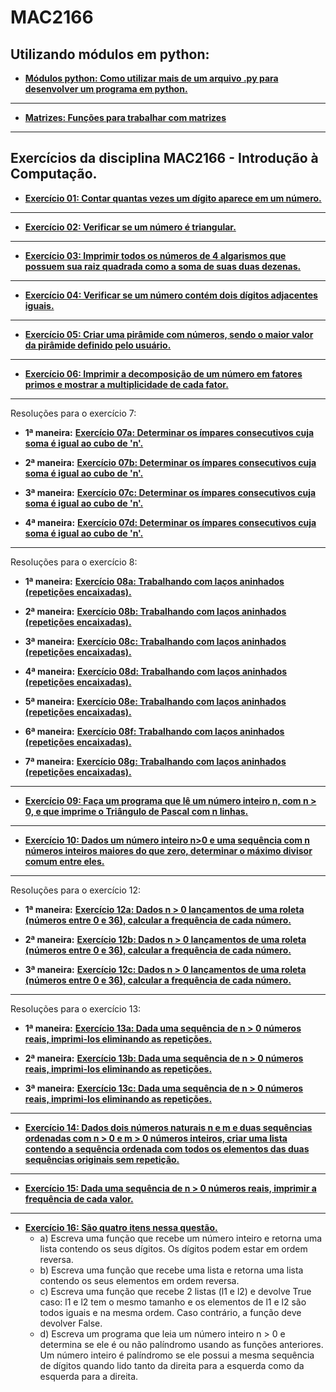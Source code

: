 # MAC2166
## Utilizando módulos em python:

* [**Módulos python: Como utilizar mais de um arquivo .py para desenvolver um programa em python.**](https://github.com/devpedro-br/MAC2166/tree/master/modulos_python/)
---
* [**Matrizes: Funções para trabalhar com matrizes**](https://github.com/devpedro-br/MAC2166/tree/master/modulos_python/)
---
## Exercícios da disciplina MAC2166 - Introdução à Computação.

* [**Exercício 01: Contar quantas vezes um dígito aparece em um número.**](https://github.com/devpedro-br/MAC2166/blob/master/exercicio_01.py)
---
* [**Exercício 02: Verificar se um número é triangular.**](https://github.com/devpedro-br/MAC2166/blob/master/exercicio_02.py)
---
* [**Exercício 03: Imprimir todos os números de 4 algarismos que possuem sua raiz quadrada como a soma de suas duas dezenas.**](https://github.com/devpedro-br/MAC2166/blob/master/exercicio_03.py)
---
* [**Exercício 04: Verificar se um número contém dois dígitos adjacentes iguais.**](https://github.com/devpedro-br/MAC2166/blob/master/exercicio_04.py)
---
* [**Exercício 05: Criar uma pirâmide com números, sendo o maior valor da pirâmide definido pelo usuário.**](https://github.com/devpedro-br/MAC2166/blob/master/exercicio_05.py)
---
* [**Exercício 06: Imprimir a decomposição de um número em fatores primos e mostrar a multiplicidade de cada fator.**](https://github.com/devpedro-br/MAC2166/blob/master/exercicio_06.py)
---
Resoluções para o exercício 7:

* **1ª maneira:** [**Exercício 07a: Determinar os ímpares consecutivos cuja soma é igual ao cubo de 'n'.**](https://github.com/devpedro-br/MAC2166/blob/master/exercicio_07a.py)

* **2ª maneira:** [**Exercício 07b: Determinar os ímpares consecutivos cuja soma é igual ao cubo de 'n'.**](https://github.com/devpedro-br/MAC2166/blob/master/exercicio_07b.py)

* **3ª maneira:** [**Exercício 07c: Determinar os ímpares consecutivos cuja soma é igual ao cubo de 'n'.**](https://github.com/devpedro-br/MAC2166/blob/master/exercicio_07c.py)

* **4ª maneira:** [**Exercício 07d: Determinar os ímpares consecutivos cuja soma é igual ao cubo de 'n'.**](https://github.com/devpedro-br/MAC2166/blob/master/exercicio_07d.py)
---
Resoluções para o exercício 8:

* **1ª maneira:** [**Exercício 08a: Trabalhando com laços aninhados (repetições encaixadas).**](https://github.com/devpedro-br/MAC2166/blob/master/exercicio_08a.py)

* **2ª maneira:** [**Exercício 08b: Trabalhando com laços aninhados (repetições encaixadas).**](https://github.com/devpedro-br/MAC2166/blob/master/exercicio_08b.py)

* **3ª maneira:** [**Exercício 08c: Trabalhando com laços aninhados (repetições encaixadas).**](https://github.com/devpedro-br/MAC2166/blob/master/exercicio_08c.py)

* **4ª maneira:** [**Exercício 08d: Trabalhando com laços aninhados (repetições encaixadas).**](https://github.com/devpedro-br/MAC2166/blob/master/exercicio_08d.py)

* **5ª maneira:** [**Exercício 08e: Trabalhando com laços aninhados (repetições encaixadas).**](https://github.com/devpedro-br/MAC2166/blob/master/exercicio_08e.py)

* **6ª maneira:** [**Exercício 08f: Trabalhando com laços aninhados (repetições encaixadas).**](https://github.com/devpedro-br/MAC2166/blob/master/exercicio_08f.py)

* **7ª maneira:** [**Exercício 08g: Trabalhando com laços aninhados (repetições encaixadas).**](https://github.com/devpedro-br/MAC2166/blob/master/exercicio_08g.py)
---
* [**Exercício 09: Faça um programa que lê um número inteiro n, com n > 0, e que imprime o Triângulo de Pascal com n linhas.**](https://github.com/devpedro-br/MAC2166/blob/master/exercicio_09.py)
---
* [**Exercício 10: Dados um número inteiro n>0 e uma sequência com n números inteiros maiores do que zero, determinar o máximo divisor comum entre eles.**](https://github.com/devpedro-br/MAC2166/blob/master/exercicio_10.py)
---
Resoluções para o exercício 12:

* **1ª maneira:** [**Exercício 12a: Dados n > 0 lançamentos de uma roleta (números entre 0 e 36), calcular a frequência de cada número.**](https://github.com/devpedro-br/MAC2166/blob/master/exercicio_12a.py)

* **2ª maneira:** [**Exercício 12b: Dados n > 0 lançamentos de uma roleta (números entre 0 e 36), calcular a frequência de cada número.**](https://github.com/devpedro-br/MAC2166/blob/master/exercicio_12b.py)

* **3ª maneira:** [**Exercício 12c: Dados n > 0 lançamentos de uma roleta (números entre 0 e 36), calcular a frequência de cada número.**](https://github.com/devpedro-br/MAC2166/blob/master/exercicio_12c.py)
---
Resoluções para o exercício 13:

* **1ª maneira:** [**Exercício 13a: Dada uma sequência de n > 0 números reais, imprimi-los eliminando as repetições.**](https://github.com/devpedro-br/MAC2166/blob/master/exercicio_13a.py)

* **2ª maneira:** [**Exercício 13b: Dada uma sequência de n > 0 números reais, imprimi-los eliminando as repetições.**](https://github.com/devpedro-br/MAC2166/blob/master/exercicio_13b.py)

* **3ª maneira:** [**Exercício 13c: Dada uma sequência de n > 0 números reais, imprimi-los eliminando as repetições.**](https://github.com/devpedro-br/MAC2166/blob/master/exercicio_13c.py)
---
* [**Exercício 14: Dados dois números naturais n e m e duas sequências ordenadas com n > 0 e m > 0 números inteiros, criar uma lista contendo a sequência ordenada com todos os elementos das duas sequências originais sem repetição.**](https://github.com/devpedro-br/MAC2166/blob/master/exercicio_14.py)
---
* [**Exercício 15: Dada uma sequência de n > 0 números reais, imprimir a frequência de cada valor.**](https://github.com/devpedro-br/MAC2166/blob/master/exercicio_15.py)
---
* [**Exercício 16: São quatro itens nessa questão.**](https://github.com/devpedro-br/MAC2166/blob/master/exercicio_16.py)
  * a) Escreva uma função que recebe um número inteiro e retorna uma lista contendo os seus dígitos. Os dígitos podem estar em ordem reversa.
  * b) Escreva uma função que recebe uma lista e retorna uma lista contendo os seus elementos em ordem reversa.
  * c) Escreva uma função que recebe 2 listas (l1 e l2) e devolve True caso: l1 e l2 tem o mesmo tamanho e os elementos de l1 e l2 são todos iguais e na mesma ordem. Caso contrário, a função deve devolver False.
  * d) Escreva um programa que leia um número inteiro n > 0 e determina se ele é ou não palíndromo usando as funções anteriores. Um número inteiro é palíndromo se ele possui a mesma sequência de dígitos quando lido tanto da direita para a esquerda como da esquerda para a direita.
